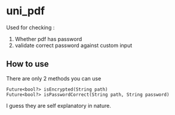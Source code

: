 # uni_pdf

Used for checking :

1. Whether pdf has password
2. validate correct password against custom input

## How to use
There are only 2 methods you can use

    Future<bool?> isEncrypted(String path)
    Future<bool?> isPasswordCorrect(String path, String password)

I guess they are self explanatory in nature.
